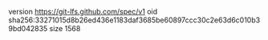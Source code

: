 version https://git-lfs.github.com/spec/v1
oid sha256:33271015d8b26ed436e1183daf3685be60897ccc30c2e63d6c010b39bd042835
size 1568
